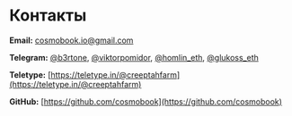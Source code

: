 # Контакты

**Email:** [cosmobook.io@gmail.com](mailto:cosmobook.io@gmail.com)

**Telegram:** [@b3rtone](https://t.me/b3rtone), [@viktorpomidor](https://t.me/viktorpomidor), [@homlin\_eth](https://t.me/homlin\_eth), [@glukoss\_eth](https://t.me/just\_do\_idea)

**Teletype:** [https://teletype.in/@creeptahfarm](https://teletype.in/@creeptahfarm)

**GitHub:** [https://github.com/cosmobook](https://github.com/cosmobook)

